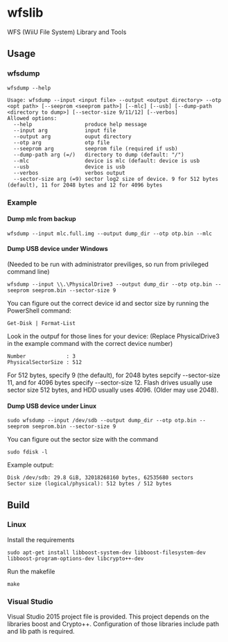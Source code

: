 # wfslib
WFS (WiiU File System) Library and Tools

## Usage

### wfsdump
```
wfsdump --help
```
```
Usage: wfsdump --input <input file> --output <output directory> --otp <opt path> [--seeprom <seeprom path>] [--mlc] [--usb] [--dump-path <directory to dump>] [--sector-size 9/11/12] [--verbos]
Allowed options:
  --help                 produce help message
  --input arg            input file
  --output arg           ouput directory
  --otp arg              otp file
  --seeprom arg          seeprom file (required if usb)
  --dump-path arg (=/)   directory to dump (default: "/")
  --mlc                  device is mlc (default: device is usb
  --usb                  device is usb
  --verbos               verbos output
  --sector-size arg (=9) sector log2 size of device. 9 for 512 bytes (default), 11 for 2048 bytes and 12 for 4096 bytes
```

### Example
#### Dump mlc from backup
```
wfsdump --input mlc.full.img --output dump_dir --otp otp.bin --mlc
```
#### Dump USB device under Windows
(Needed to be run with administrator previliges, so run from privileged command line)
```
wfsdump --input \\.\PhysicalDrive3 --output dump_dir --otp otp.bin --seeprom seeprom.bin --sector-size 9
```
You can figure out the correct device id and sector size by running the PowerShell command:
```
Get-Disk | Format-List
```
Look in the outpuf for those lines for your device: (Replace PhysicalDrive3 in the example command with the correct device number)
```
Number             : 3
PhysicalSectorSize : 512
```
For 512 bytes, specify 9 (the default), for 2048 bytes sepcify --sector-size 11, and for 4096 bytes specify --sector-size 12. Flash drives usually use sector size 512 bytes, and HDD usually uses 4096. (Older may use 2048).

#### Dump USB device under Linux
```
sudo wfsdump --input /dev/sdb --output dump_dir --otp otp.bin --seeprom seeprom.bin --sector-size 9
```
You can figure out the sector size with the command
```
sudo fdisk -l
```
Example output:
```
Disk /dev/sdb: 29.8 GiB, 32018268160 bytes, 62535680 sectors
Sector size (logical/physical): 512 bytes / 512 bytes
```

## Build
### Linux
Install the requirements
```
sudo apt-get install libboost-system-dev libboost-filesystem-dev libboost-program-options-dev libcrypto++-dev
```
Run the makefile
```
make
```
### Visual Studio
Visual Studio 2015 project file is provided. This project depends on the libraries boost and Crypto++. Configuration of those libraries include path and lib path is required.
